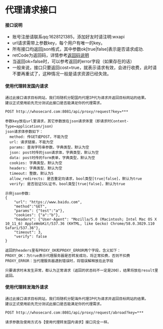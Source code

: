 # 代理请求接口

#### 接口说明
* 账号注册请联系qq:1628121385，添加好友时请注明:wxapi
* url请求需带上参数key，每个用户有唯一的key。
* 所有接口均返回json格式，其中参数ok[true|false]表示是否请求成功.
* retCode为返回码，详情参考[返回码说明](https://github.com/iwoods100/wxapi-doc/blob/master/retcode.md)
* 当返回ok=false时，可以参考返回的error字段（如果存在的话）
* 一般来说，接口只要返回cost=true，就表示请求有效，会进行收费，此时请不要再重试了，这种情况一般是请求资源已经失效。

#### 使用代理转发国内请求
```
通过此接口请求目标网站，我们将随机分配国内代理IP代为请求并返回目标网站的结果。
建议正式使用前先充分测试此接口是否能满足你的代理需求。

POST http://whosecard.com:8081/api/proxy/request?key=***

参数key放在url里请求，其它参数放在json请求体里（即请求时Content-Type=application/json）
json请求体参数如下：
  method: 传GET或POST，不能为空
  url: 请求链接，不能为空
  params: 查询字符串参数，字典类型，默认为空
  json: post时传的json请求体，字典类型，默认为空
  data: post时传的form表单，字典类型，默认为空
  cookies: 字典类型，默认为空
  headers: 字典类型，默认为空
  timeout: 整数，默认为5
  allow_redirects: 是否重定向请求，bool类型[true|false]，默认为true
  verify: 是否验证SSL证书，bool类型[true|false]，默认为true

示例json参数:
{
    "url": "https://www.baidu.com",
    "method":"GET",
    "params": {"test":"a"},
    "cookies": {"a":"b"},
    "headers": {"User-Agent": "Mozilla/5.0 (Macintosh; Intel Mac OS X 10_11_6) AppleWebKit/537.36 (KHTML, like Gecko) Chrome/58.0.3029.110 Safari/537.36"},
    "timeout": 3,
    "verify": false
}

返回的headers里有PROXY_OK和PROXY_ERROR两个字段，含义如下：
PROXY_OK：为true表示代理服务器是否转发成功，将正常扣费，否则不扣费
PROXY_ERROR：当代理服务器遇到错误时，将错误解释放在此字段

只要请求时未发生异常，都认为正常请求（返回的状态码不一定是200），结果将放在result里返回。
```

#### 使用代理转发海外请求
```
通过此接口请求目标网站，我们将随机分配海外代理IP代为请求并返回目标网站的结果。
建议正式使用前先充分测试此接口是否能满足你的代理需求。

POST http://whosecard.com:8081/api/proxy/request/abroad?key=***

请求参数及使用方式与【使用代理转发国内请求】接口完全一样。
```

